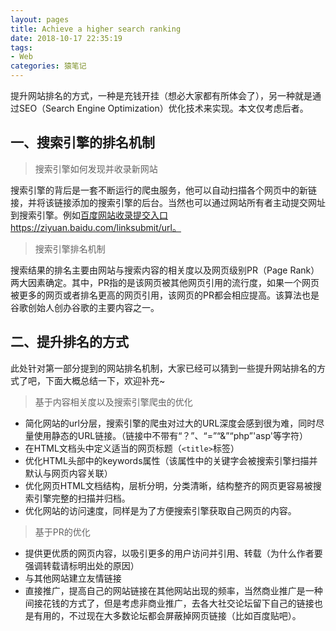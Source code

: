 ```yaml
---
layout: pages
title: Achieve a higher search ranking
date: 2018-10-17 22:35:19
tags:
- Web
categories: 猿笔记
---
```

提升网站排名的方式，一种是充钱开挂（想必大家都有所体会了），另一种就是通过SEO（Search Engine Optimization）优化技术来实现。本文仅考虑后者。

## 一、搜索引擎的排名机制
>搜索引擎如何发现并收录新网站

搜索引擎的背后是一套不断运行的爬虫服务，他可以自动扫描各个网页中的新链接，并将该链接添加的搜索引擎的后台。当然也可以通过网站所有者主动提交网址到搜索引擎。例如[百度网站收录提交入口](https://ziyuan.baidu.com/linksubmit/url)https://ziyuan.baidu.com/linksubmit/url。

>搜索引擎排名机制

搜索结果的排名主要由网站与搜索内容的相关度以及网页级别PR（Page Rank）两大因素确定。其中，PR指的是该网页被其他网页引用的流行度，如果一个网页被更多的网页或者排名更高的网页引用，该网页的PR都会相应提高。该算法也是谷歌创始人创办谷歌的主要内容之一。

## 二、提升排名的方式
此处针对第一部分提到的网站排名机制，大家已经可以猜到一些提升网站排名的方式了吧，下面大概总结一下，欢迎补充~
>基于内容相关度以及搜索引擎爬虫的优化

+ 简化网站的url分层，搜索引擎的爬虫对过大的URL深度会感到很为难，同时尽量使用静态的URL链接。（链接中不带有“？”、“=”“&”“php”'asp'等字符）
+ 在HTML文档头中定义适当的网页标题（`<title>`标签）
+ 优化HTML头部中的keywords属性（该属性中的关键字会被搜索引擎扫描并默认与网页内容关联）
+ 优化网页HTML文档结构，层析分明，分类清晰，结构整齐的网页更容易被搜索引擎完整的扫描并归档。
+ 优化网站的访问速度，同样是为了方便搜索引擎获取自己网页的内容。

>基于PR的优化

+ 提供更优质的网页内容，以吸引更多的用户访问并引用、转载（为什么作者要强调转载请标明出处的原因）
+ 与其他网站建立友情链接
+ 直接推广，提高自己的网站链接在其他网站出现的频率，当然商业推广是一种间接花钱的方式了，但是考虑非商业推广，去各大社交论坛留下自己的链接也是有用的，不过现在大多数论坛都会屏蔽掉网页链接（比如百度贴吧）。

